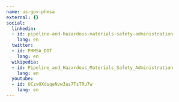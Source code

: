 ```yaml
---
name: us-gov-phmsa
external: {}
social:
  linkedin:
  - id: pipeline-and-hazardous-materials-safety-administration
    lang: en
  twitter:
  - id: PHMSA_DOT
    lang: en
  wikipedia:
  - id: Pipeline_and_Hazardous_Materials_Safety_Administration
    lang: en
  youtube:
  - id: UCzvUXdsqeNvw3as7TsTRu7w
    lang: en
---
```

